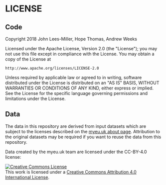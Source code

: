 # LICENSE

## Code

Copyright 2018 John Lees-Miller, Hope Thomas, Andrew Weeks

Licensed under the Apache License, Version 2.0 (the "License");
you may not use this file except in compliance with the License.
You may obtain a copy of the License at

    http://www.apache.org/licenses/LICENSE-2.0

Unless required by applicable law or agreed to in writing, software
distributed under the License is distributed on an "AS IS" BASIS,
WITHOUT WARRANTIES OR CONDITIONS OF ANY KIND, either express or implied.
See the License for the specific language governing permissions and
limitations under the License.

## Data

The data in this repository are derived from input datasets which are subject to the licenses described on the [myeu.uk about page](https://www.myeu.uk/about/). Attribution to the original datasets may be required if you want to reuse the data from this repository.

Data created by the myeu.uk team are licensed under the CC-BY-4.0 license:

<a rel="license" href="http://creativecommons.org/licenses/by/4.0/"><img alt="Creative Commons License" style="border-width:0" src="https://i.creativecommons.org/l/by/4.0/88x31.png" /></a><br />This work is licensed under a <a rel="license" href="http://creativecommons.org/licenses/by/4.0/">Creative Commons Attribution 4.0 International License</a>.
